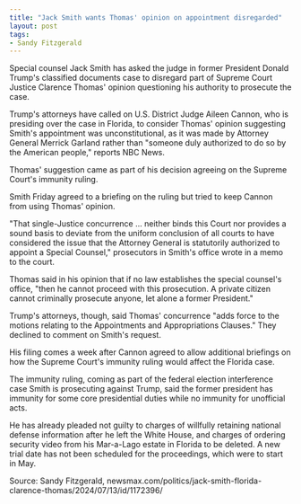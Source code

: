```yaml
---
title: "Jack Smith wants Thomas' opinion on appointment disregarded"
layout: post
tags:
- Sandy Fitzgerald
---
```


Special counsel Jack Smith has asked the judge in former President Donald Trump's classified documents case to disregard part of Supreme Court Justice Clarence Thomas' opinion questioning his authority to prosecute the case.

Trump's attorneys have called on U.S. District Judge Aileen Cannon, who is presiding over the case in Florida, to consider Thomas' opinion suggesting Smith's appointment was unconstitutional, as it was made by Attorney General Merrick Garland rather than "someone duly authorized to do so by the American people," reports NBC News.

Thomas' suggestion came as part of his decision agreeing on the Supreme Court's immunity ruling.

Smith Friday agreed to a briefing on the ruling but tried to keep Cannon from using Thomas' opinion.

"That single-Justice concurrence ... neither binds this Court nor provides a sound basis to deviate from the uniform conclusion of all courts to have considered the issue that the Attorney General is statutorily authorized to appoint a Special Counsel," prosecutors in Smith's office wrote in a memo to the court.

Thomas said in his opinion that if no law establishes the special counsel's office, "then he cannot proceed with this prosecution. A private citizen cannot criminally prosecute anyone, let alone a former President."

Trump's attorneys, though, said Thomas' concurrence "adds force to the motions relating to the Appointments and Appropriations Clauses." They declined to comment on Smith's request.

His filing comes a week after Cannon agreed to allow additional briefings on how the Supreme Court's immunity ruling would affect the Florida case.

The immunity ruling, coming as part of the federal election interference case Smith is prosecuting against Trump, said the former president has immunity for some core presidential duties while no immunity for unofficial acts.

He has already pleaded not guilty to charges of willfully retaining national defense information after he left the White House, and charges of ordering security video from his Mar-a-Lago estate in Florida to be deleted. A new trial date has not been scheduled for the proceedings, which were to start in May.

Source: Sandy Fitzgerald, newsmax.com/politics/jack-smith-florida-clarence-thomas/2024/07/13/id/1172396/
